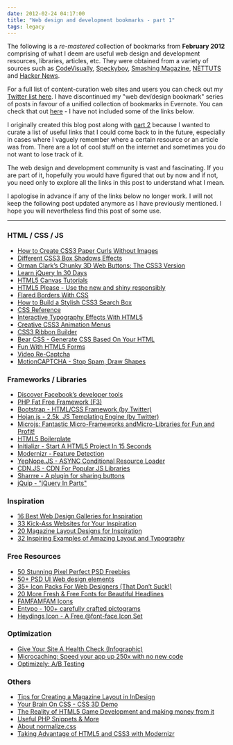 ```yaml
---
date: 2012-02-24 04:17:00
title: "Web design and development bookmarks - part 1"
tags: legacy
---
```


The following is a _re-mastered_ collection of bookmarks from **February 2012** comprising of what I deem are useful web design and development resources, libraries, articles, etc. They were obtained from a variety of sources such as [CodeVisually](http://www.codevisually.com), [Speckyboy](http://www.speckyboy.com), [Smashing Magazine](http://www.smashingmagazine.com), [NETTUTS](http://www.nettuts.com) and [Hacker News](http://news.ycombinator.com/).

<!--more-->

For a full list of content-curation web sites and users you can check out my [Twitter list here](https://twitter.com/MrSaints/friends). I have discontinued my "web dev/design bookmark" series of posts in favour of a unified collection of bookmarks in Evernote. You can check that out [here](https://www.evernote.com/shard/s233/sh/473897f7-0543-4b26-b849-18ded36d3236/f972fb216d32beb01866bc45615f87c8?noteKey=f972fb216d32beb01866bc45615f87c8&noteGuid=473897f7-0543-4b26-b849-18ded36d3236) - I have not included some of the links below.

I originally created this blog post along with [part 2](/2012/03/web-design-and-development-bookmarks-part-2/) because I wanted to curate a list of useful links that I could come back to in the future, especially in cases where I vaguely remember where a certain resource or an article was from. There are a lot of cool stuff on the internet and sometimes you do not want to lose track of it.

The web design and development community is vast and fascinating. If you are part of it, hopefully you would have figured that out by now and if not, you need only to explore all the links in this post to understand what I mean.

I apologise in advance if any of the links below no longer work. I will not keep the following post updated anymore as I have previously mentioned. I hope you will nevertheless find this post of some use.


* * *


### HTML / CSS / JS

* [How to Create CSS3 Paper Curls Without Images](http://www.sitepoint.com/pure-css3-paper-curl/)
* [Different CSS3 Box Shadows Effects](http://www.paulund.co.uk/creating-different-css3-box-shadows-effects)
* [Orman Clark’s Chunky 3D Web Buttons: The CSS3 Version](http://webdesign.tutsplus.com/tutorials/site-elements/orman-clarks-chunky-3d-web-buttons-the-css3-version/)
* [Learn jQuery In 30 Days](http://learnjquery.tutsplus.com/)
* [HTML5 Canvas Tutorials](http://www.html5canvastutorials.com/)
* [HTML5 Please - Use the new and shiny responsibly](http://html5please.com/)
* [Flared Borders With CSS](http://orderedlist.com/blog/articles/flared-borders-with-css/)
* [How to Build a Stylish CSS3 Search Box](http://speckyboy.com/2012/02/15/how-to-build-a-stylish-css3-search-box/)
* [CSS Reference](https://developer.mozilla.org/en/CSS/CSS_Reference)
* [Interactive Typography Effects With HTML5](http://tympanus.net/codrops/2011/11/09/interactive-html5-typography/)
* [Creative CSS3 Animation Menus](http://tympanus.net/codrops/2011/10/24/creative-css3-animation-menus/)
* [CSS3 Ribbon Builder](http://www.uiparade.com/wp-content/themes/artiste/live-tools/ribbon-builder.html)
* [Bear CSS - Generate CSS Based On Your HTML](http://bearcss.com/)
* [Fun With HTML5 Forms](http://thinkvitamin.com/code/fun-with-html5-forms/)
* [Video Re-Captcha](http://www.nucaptcha.com/)
* [MotionCAPTCHA - Stop Spam, Draw Shapes](http://www.josscrowcroft.com/projects/motioncaptcha-jquery-plugin/)


### Frameworks / Libraries

* [Discover Facebook’s developer tools](http://www.netmagazine.com/tutorials/discover-facebook-s-developer-tools)
* [PHP Fat Free Framework (F3)](http://fatfree.sourceforge.net/)
* [Bootstrap - HTML/CSS Framework (by Twitter)](http://twitter.github.com/bootstrap/)
* [Hojan.js - 2.5k  JS Templating Engine (by Twitter)](http://twitter.github.com/hogan.js/)
* [Microjs: Fantastic Micro-Frameworks andMicro-Libraries for Fun and Profit!](http://microjs.com/)
* [HTML5 Boilerplate](http://html5boilerplate.com/)
* [Initializr - Start A HTML5 Project In 15 Seconds](http://www.initializr.com/)
* [Modernizr - Feature Detection](http://www.modernizr.com/)
* [YepNope.JS - ASYNC Conditional Resource Loader](http://yepnopejs.com/)
* [CDN.JS - CDN For Popular JS Libraries](http://www.cdnjs.com/)
* [Sharrre - A plugin for sharing buttons](http://sharrre.com/)
* [jQuip - "jQuery In Parts"](https://github.com/mythz/jquip)


### Inspiration

* [16 Best Web Design Galleries for Inspiration](http://sixrevisions.com/web_design/16-best-web-design-galleries-for-inspiration/)
* [33 Kick-Ass Websites for Your Inspiration](http://www.tuttoaster.com/33-kick-ass-websites-for-your-inspiration/)
* [20 Magazine Layout Designs for Inspiration](http://bestdesignoptions.com/?p=4076)
* [32 Inspiring Examples of Amazing Layout and Typography](http://speckyboy.com/2008/06/15/32-inspirational-examples-of-amazing-layout-and-typography/)


### Free Resources

* [50 Stunning Pixel Perfect PSD Freebies](http://inspirationfeed.com/graphics/freebies/50-stunning-pixel-perfect-psd-freebies/)
* [50+ PSD UI Web design elements](http://www.webdesignerdepot.com/2011/07/50-psd-ui-web-design-elements/)
* [35+ Icon Packs For Web Designers (That Don’t Suck!)](http://webdesign.tutsplus.com/articles/roundups/30-icon-packs-for-web-designers-that-dont-suck/)
* [20 More Fresh & Free Fonts for Beautiful Headlines](http://speckyboy.com/2011/09/08/20-more-fresh-free-fonts-for-beautiful-headlines/)
* [FAMFAMFAM Icons](http://www.famfamfam.com/lab/icons/)
* [Entypo - 100+ carefully crafted pictograms](http://www.entypo.com/)
* [Heydings Icon - A Free @font-face Icon Set](http://codevisually.com/heydings-icons-a-free-fontface-icon-set/)


### Optimization

* [Give Your Site A Health Check (Infographic)](http://speckyboy.com/2011/12/02/give-your-site-a-health-check-infographic/)
* [Microcaching: Speed your app up 250x with no new code](http://fennb.com/microcaching-speed-your-app-up-250x-with-no-n/)
* [Optimizely: A/B Testing](https://optimizely.appspot.com/)


### Others

* [Tips for Creating a Magazine Layout in InDesign](http://www.graphicmania.net/tips-for-creating-a-magazine-layout-in-indesign/)
* [Your Brain On CSS - CSS 3D Demo](http://acko.net/blog/this-is-your-brain-on-css/)
* [The Reality of HTML5 Game Development and making money from it](http://www.photonstorm.com/archives/2759/the-reality-of-html5-game-development-and-making-money-from-it)
* [Useful PHP Snippets & More](http://www.catswhocode.com/)
* [About normalize.css](http://nicolasgallagher.com/about-normalize-css/)
* [Taking Advantage of HTML5 and CSS3 with Modernizr](http://www.alistapart.com/articles/taking-advantage-of-html5-and-css3-with-modernizr/)